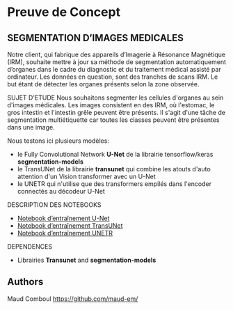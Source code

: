 # Preuve de Concept


## SEGMENTATION D’IMAGES MEDICALES

Notre client, qui fabrique des appareils d’Imagerie à Résonance Magnétique (IRM), souhaite mettre à jour sa méthode de segmentation automatiquement d’organes dans le cadre du diagnostic et du traitement médical assisté par ordinateur. Les données en question, sont des tranches de scans IRM. Le but étant de détecter les organes présents selon la zone observée.

SUJET D'ETUDE
Nous souhaitons segmenter les cellules d'organes au sein d'images médicales. Les images consistent en des IRM, où l'estomac, le gros intestin et l'intestin grêle peuvent être présents. Il s'agit d'une tâche de segmentation multiétiquette car toutes les classes peuvent être présentes dans une image.

Nous testons ici plusieurs modèles: 
* le Fully Convolutional Network **U-Net** de la librairie tensorflow/keras **segmentation-models**
* le TransUNet de la librairie **transunet** qui combine les atouts d'auto attention d'un Vision transformer avec un U-Net
* le UNETR qui n'utilise que des transformers empilés dans l'encoder connectés au décodeur U-Net

DESCRIPTION DES NOTEBOOKS

* [Notebook d’entraînement U-Net](https://github.com/maud-em/P7/blob/main/uwm-unet-2-5d-aug-training-tf.ipynb)
* [Notebook d’entraînement TransUNet](https://github.com/maud-em/P7/blob/main/uwm-transunet-2-5d-aug-training-tf.ipynb)
* [Notebook d’entraînement UNETR](https://github.com/maud-em/P7/blob/main/tensorflow-unetr-train%20(1).ipynb)


DEPENDENCES

* Librairies **Transunet** and **segmentation-models**


## Authors

Maud Comboul
https://github.com/maud-em/

